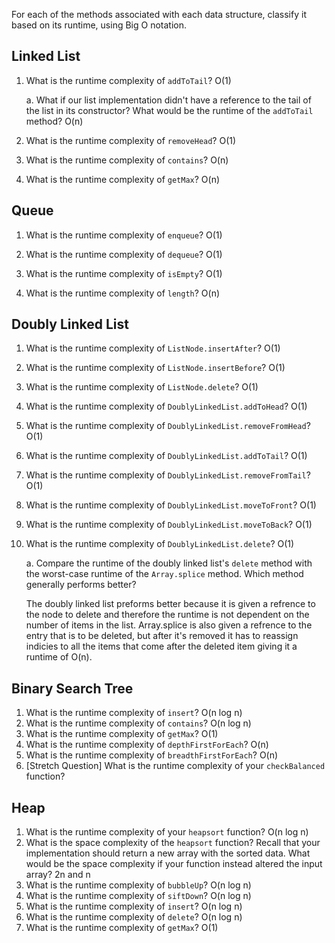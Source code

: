 For each of the methods associated with each data structure, classify it based on its runtime, using Big O notation.

## Linked List

1. What is the runtime complexity of `addToTail`? O(1)
  
    a. What if our list implementation didn't have a reference to the tail of the list in its constructor? What would be the runtime of the `addToTail` method? O(n)

2. What is the runtime complexity of `removeHead`? O(1)

3. What is the runtime complexity of `contains`? O(n)

4. What is the runtime complexity of `getMax`? O(n)


## Queue

1. What is the runtime complexity of `enqueue`? O(1)

2. What is the runtime complexity of `dequeue`? O(1)

3. What is the runtime complexity of `isEmpty`? O(1)

4. What is the runtime complexity of `length`? O(n)


## Doubly Linked List

1. What is the runtime complexity of `ListNode.insertAfter`? O(1)

2. What is the runtime complexity of `ListNode.insertBefore`? O(1)

3. What is the runtime complexity of `ListNode.delete`? O(1)

4. What is the runtime complexity of `DoublyLinkedList.addToHead`? O(1)

5. What is the runtime complexity of `DoublyLinkedList.removeFromHead`? O(1)

6. What is the runtime complexity of `DoublyLinkedList.addToTail`? O(1)

7. What is the runtime complexity of `DoublyLinkedList.removeFromTail`? O(1)

8. What is the runtime complexity of `DoublyLinkedList.moveToFront`? O(1)

9. What is the runtime complexity of `DoublyLinkedList.moveToBack`? O(1)

10. What is the runtime complexity of `DoublyLinkedList.delete`? O(1)

    a. Compare the runtime of the doubly linked list's `delete` method with the worst-case runtime of the `Array.splice` method. Which method generally performs better?

    The doubly linked list preforms better because it is given a refrence to the node to delete and therefore the runtime is not dependent on the number of items in the list. Array.splice is also given a refrence to the entry that is to be deleted, but after it's removed it has to reassign indicies to all the items that come after the deleted item giving it a runtime of O(n).


## Binary Search Tree

1. What is the runtime complexity of `insert`? 
    O(n log n)
2. What is the runtime complexity of `contains`?
    O(n log n)
3. What is the runtime complexity of `getMax`? 
    O(1)
4. What is the runtime complexity of `depthFirstForEach`?
    O(n)
5. What is the runtime complexity of `breadthFirstForEach`?
    O(n)
6. [Stretch Question] What is the runtime complexity of your `checkBalanced` function?

## Heap

1. What is the runtime complexity of your `heapsort` function?
    O(n log n)
2. What is the space complexity of the `heapsort` function? Recall that your implementation should return a new array with the sorted data. What would be the space complexity if your function instead altered the input array?
    2n and n
3. What is the runtime complexity of `bubbleUp`?
    O(n log n)
4. What is the runtime complexity of `siftDown`?
    O(n log n)
5. What is the runtime complexity of `insert`?
    O(n log n)
6. What is the runtime complexity of `delete`?
    O(n log n)
7. What is the runtime complexity of `getMax`?
    O(1)